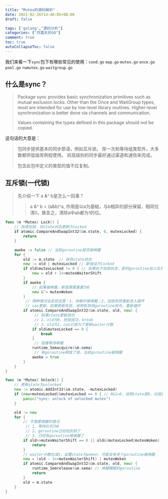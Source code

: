 ```yaml
---
title: "Mutex的源码解析"
date: 2021-02-26T14:46:05+08:00
draft: false

tags: ['golang',"源码分析"]
categories: ["月霜天的GO"]
comment: true
toc: true
autoCollapseToc: false
---
```


我们来看一下`sync`包下有哪些常见的使用：`cond.go` `map.go` `mutex.go` `once.go` `pool.go` `rwmutex.go` `waitgroup.go`

## 什么是sync？

> Package sync provides basic synchronization primitives such as mutual exclusion locks. Other than the Once and WaitGroup types, most are intended for use by low-level library routines. Higher-level synchronization is better done via channels and communication.
>
> Values containing the types defined in this package should not be copied.

这句话的大意是：

> 包同步提供基本的同步原语，例如互斥锁。 除一次和等待组类型外，大多数都供低级库例程使用。 较高级别的同步最好通过渠道和通信来完成。
>
> 包含此包中定义的类型的值不应复制。

## 互斥锁(一代锁)

> 先介绍一下 a &^ b是怎么一回事？
>
> > a &^ b = (a&b)^a, 作用是以a为基础，与b相异的部分保留，相同位清0。换言之，清除a中ab都为1的位。

```go
func (m *Mutex) Lock() {
    // 快速加锁，将state状态更新为locked
	if atomic.CompareAndSwapInt32(&m.state, 0, mutexLocked) {
		return
	}

	awoke := false // 当前goroutine是否被唤醒
	for {
		old := m.state	// 保存state状态
		new := old | mutexLocked // 新值设为locked
		if old&mutexLocked != 0 { // 如果处于加锁状态，新的goroutine加入队列
			new = old + 1<<mutexWaiterShift
		}
		if awoke {
			// 如果被唤醒，新值需要重置为0
			new &^= mutexWoken
		}
         // 两种情况会走到这里：1、休眠中被唤醒；2、加锁失败重新进入循环
         // cas更新，如果更新失败，说明有其他goroutine抢先，重新循环
		if atomic.CompareAndSwapInt32(&m.state, old, new) {
             // 如果state更新成功
             // 1、old为0，抢锁成功，break
             // 2、old为1，cas只是为了更新waiter计数
			if old&mutexLocked == 0 {
				break
			}
             // 阻塞等待唤醒
			runtime_Semacquire(&m.sema)
             // 有goroutine释放了锁，当前goroutine被唤醒
			awoke = true
		}
	}
}

func (m *Mutex) Unlock() {
    // 更新state为unlocked
	new := atomic.AddInt32(&m.state, -mutexLocked)
	if (new+mutexLocked)&mutexLocked == 0 { // 0&1=0，说明state是0，也就是说没有加锁的锁解锁会panic
		panic("sync: unlock of unlocked mutex")
	}

	old := new
	for {
		// 不需要唤醒的情况
         // 1、等待队列为0
         // 2、goroutine已经抢到锁了
         // 3、已经有goroutine被唤醒了
		if old>>mutexWaiterShift == 0 || old&(mutexLocked|mutexWoken) != 0 {
			return
		}
		// waiter计数位减1，设置state为woken，可能会有多个goroutine被唤醒
		new = (old - 1<<mutexWaiterShift) | mutexWoken
		if atomic.CompareAndSwapInt32(&m.state, old, new) {
			runtime_Semrelease(&m.sema) // 唤醒睡眠的goroutine
			return
		}
		old = m.state
	}
}
```

